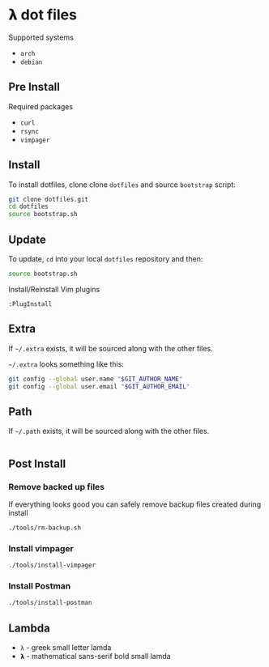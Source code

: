 # 𝝺 dot files

Supported systems

* `arch`
* `debian`

## Pre Install

Required packages

* `curl`
* `rsync`
* `vimpager`

## Install

To install dotfiles, clone clone `dotfiles` and source `bootstrap` script:

```bash
git clone dotfiles.git
cd dotfiles
source bootstrap.sh
```

## Update

To update, `cd` into your local `dotfiles` repository and then:

```bash
source bootstrap.sh
```

Install/Reinstall Vim plugins

```vim
:PlugInstall
```

## Extra

If `~/.extra` exists, it will be sourced along with the other files.

`~/.extra` looks something like this:

```bash
git config --global user.name "$GIT_AUTHOR_NAME"
git config --global user.email "$GIT_AUTHOR_EMAIL"
```

## Path

If `~/.path` exists, it will be sourced along with the other files.

```bash

```

## Post Install

### Remove backed up files

If everything looks good you can safely remove backup files created during install

```bash
./tools/rm-backup.sh
```

### Install vimpager

```bash
./tools/install-vimpager
```

### Install Postman

```bash
./tools/install-postman
```

## Lambda

* `λ` - greek small letter lamda
* `𝝺` - mathematical sans-serif bold small lamda
